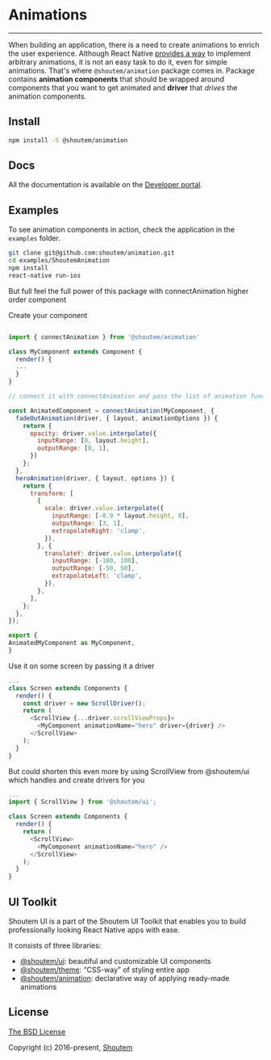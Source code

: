 
# Animations
<hr />

When building an application, there is a need to create animations to enrich the user experience. Although React Native [provides a way](https://facebook.github.io/react-native/docs/animations.html) to implement arbitrary animations, it is not an easy task to do it, even for simple animations. That's where `@shoutem/animation` package comes in. Package contains **animation components** that should be wrapped around components that you want to get animated and **driver** that _drives_ the animation components.

## Install

```bash
npm install -S @shoutem/animation
```

## Docs

All the documentation is available on the [Developer portal](http://shoutem.github.io/docs/ui-toolkit/animation/animations).


## Examples

To see animation components in action, check the application in the `examples` folder.

```bash
git clone git@github.com:shoutem/animation.git
cd examples/ShoutemAnimation
npm install
react-native run-ios
```

But full feel the full power of this package with connectAnimation higher order component

Create your component

```javascript

import { connectAnimation } from '@shoutem/animation'

class MyComponent extends Component {
  render() {
  ...
  }
}

// connect it with connectAnimation and pass the list of animation functions

const AnimatedComponent = connectAnimation(MyComponent, {
  fadeOutAnimation(driver, { layout, animationOptions }) {
    return {
      opacity: driver.value.interpolate({
        inputRange: [0, layout.height],
        outputRange: [0, 1],
      })
    };
  },
  heroAnimation(driver, { layout, options }) {
    return {
      transform: [
        {
          scale: driver.value.interpolate({
            inputRange: [-0.9 * layout.height, 0],
            outputRange: [3, 1],
            extrapolateRight: 'clamp',
          }),
        }, {
          translateY: driver.value.interpolate({
            inputRange: [-100, 100],
            outputRange: [-50, 50],
            extrapolateLeft: 'clamp',
          }),
        },
      ],
    };
  },
});

export {
AnimatedMyComponent as MyComponent,
}

```

Use it on some screen by passing it a driver


```javascript
...
class Screen extends Components {
  render() {
    const driver = new ScrollDriver();
    return (
      <ScrollView {...driver.scrollViewProps}>
        <MyComponent animationName="hero" driver={driver} />
      </ScrollView>
    );
  }
}
```

But could shorten this even more by using ScrollView from @shoutem/ui which handles and create drivers for you

```javascript
...
import { ScrollView } from '@shoutem/ui';

class Screen extends Components {
  render() {
    return (
      <ScrollView>
        <MyComponent animationName="hero" />
      </ScrollView>
    );
  }
}
```

## UI Toolkit

Shoutem UI is a part of the Shoutem UI Toolkit that enables you to build professionally looking React Native apps with ease.  

It consists of three libraries:

- [@shoutem/ui](https://github.com/shoutem/ui): beautiful and customizable UI components
- [@shoutem/theme](https://github.com/shoutem/theme): “CSS-way” of styling entire app 
- [@shoutem/animation](https://github.com/shoutem/animation): declarative way of applying ready-made  animations

## License

[The BSD License](https://opensource.org/licenses/BSD-3-Clause)

Copyright (c) 2016-present, [Shoutem](http://shoutem.github.io)
